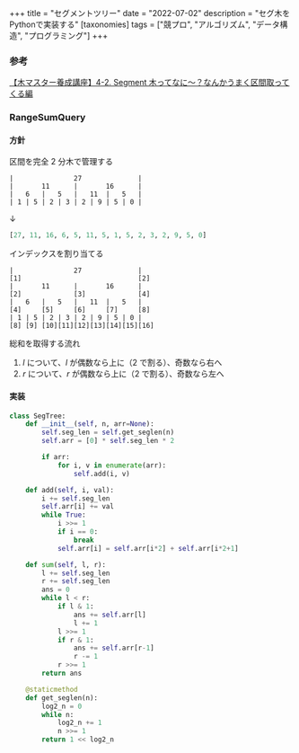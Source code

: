 +++
title = "セグメントツリー"
date = "2022-07-02"
description = "セグ木をPythonで実装する"
[taxonomies]
tags = ["競プロ", "アルゴリズム", "データ構造", "プログラミング"]
+++

### 参考

[【木マスター養成講座】4-2. Segment 木ってなに〜？なんかうまく区間取ってくる編](https://www.youtube.com/watch?v=ReGvflPU81c&list=PL3Hpv03CoZ24p5a6qT0LsFKEhiDWxf_B_&index=4)

### RangeSumQuery

#### 方針

区間を完全 2 分木で管理する

```
|               27              |
|       11      |       16      |
|   6   |   5   |   11  |   5   |
| 1 | 5 | 2 | 3 | 2 | 9 | 5 | 0 |
```

$\downarrow$

```python
[27, 11, 16, 6, 5, 11, 5, 1, 5, 2, 3, 2, 9, 5, 0]
```

インデックスを割り当てる

```
|               27              |
[1]                             [2]
|       11      |       16      |
[2]             [3]             [4]
|   6   |   5   |   11  |   5   |
[4]     [5]     [6]     [7]     [8]
| 1 | 5 | 2 | 3 | 2 | 9 | 5 | 0 |
[8] [9] [10][11][12][13][14][15][16]
```

総和を取得する流れ

1. $l$ について、$l$ が偶数なら上に（$2$ で割る）、奇数なら右へ
2. $r$ について、$r$ が偶数なら上に（$2$ で割る）、奇数なら左へ

#### 実装

```python
class SegTree:
    def __init__(self, n, arr=None):
        self.seg_len = self.get_seglen(n)
        self.arr = [0] * self.seg_len * 2

        if arr:
            for i, v in enumerate(arr):
                self.add(i, v)

    def add(self, i, val):
        i += self.seg_len
        self.arr[i] += val
        while True:
            i >>= 1
            if i == 0:
                break
            self.arr[i] = self.arr[i*2] + self.arr[i*2+1]

    def sum(self, l, r):
        l += self.seg_len
        r += self.seg_len
        ans = 0
        while l < r:
            if l & 1:
                ans += self.arr[l]
                l += 1
            l >>= 1
            if r & 1:
                ans += self.arr[r-1]
                r -= 1
            r >>= 1
        return ans

    @staticmethod
    def get_seglen(n):
        log2_n = 0
        while n:
            log2_n += 1
            n >>= 1
        return 1 << log2_n
```
